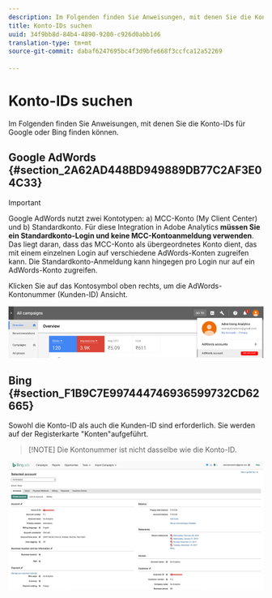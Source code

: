 ```yaml
---
description: Im Folgenden finden Sie Anweisungen, mit denen Sie die Konto-IDs für Google oder Bing finden können.
title: Konto-IDs suchen
uuid: 34f9bb8d-84b4-4890-9200-c926d0abb1d6
translation-type: tm+mt
source-git-commit: dabaf6247695bc4f3d9bfe668f3ccfca12a52269

---
```



# Konto-IDs suchen

Im Folgenden finden Sie Anweisungen, mit denen Sie die Konto-IDs für Google oder Bing finden können.

## Google AdWords {#section_2A62AD448BD949889DB77C2AF3E04C33}

>[!IMPORTANT]
>
>Google AdWords nutzt zwei Kontotypen: a) MCC-Konto (My Client Center) und b) Standardkonto. Für diese Integration in Adobe Analytics **müssen Sie ein Standardkonto-Login und keine MCC-Kontoanmeldung verwenden**. Das liegt daran, dass das MCC-Konto als übergeordnetes Konto dient, das mit einem einzelnen Login auf verschiedene AdWords-Konten zugreifen kann. Die Standardkonto-Anmeldung kann hingegen pro Login nur auf ein AdWords-Konto zugreifen.

Klicken Sie auf das Kontosymbol oben rechts, um die AdWords-Kontonummer (Kunden-ID) Ansicht.

![](assets/google_account.png)

## Bing  {#section_F1B9C7E997444746936599732CD62665}

Sowohl die Konto-ID als auch die Kunden-ID sind erforderlich. Sie werden auf der Registerkarte &quot;Konten&quot;aufgeführt.

>[!NOTE] Die Kontonummer ist nicht dasselbe wie die Konto-ID.

![](assets/bing_id.png)
